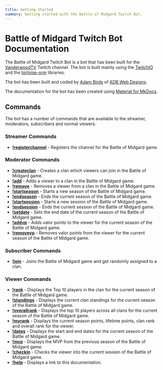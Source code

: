 ```yaml
---
title: Getting Started
summary: Getting started with the Battle of Midgard Twitch Bot.
---
```


# Battle of Midgard Twitch Bot Documentation

The Battle of Midgard Twitch Bot is a bot that has been built for the [VanderwoodTV](https://www.twitch.tv/vanderwoodtv) Twitch channel.
The bot is built mainly using the [TwitchIO](https://github.com/TwitchIO/TwitchIO) and the [tortoise-orm](https://github.com/tortoise/tortoise-orm) libraries.

The bot has been built and coded by [Adam Birds](https://github.com/adambirds/) of [ADB Web Designs](https://adbwebdesigns.co.uk/).

The documentation for the bot has been created using [Material for MkDocs](https://squidfunk.github.io/mkdocs-material/).

## Commands

The bot has a number of commands that are available to the streamer, moderators, subscribers and normal viewers.

### Streamer Commands
* **[!registerchannel](commands/streamer-commands/registerchannel.md)** - Registers the channel for the Battle of Midgard game.

### Moderator Commands

* **[!createclan](commands/moderator-commands/createclan.md)** - Creates a clan which viewers can join in the Battle of Midgard game.
* **[!add](commands/moderator-commands/add.md)** - Adds a viewer to a clan in the Battle of Midgard game.
* **[!remove](commands/moderator-commands/remove.md)** - Removes a viewer from a clan in the Battle of Midgard game.
* **[!startseason](commands/moderator-commands/startseason.md)** - Starts a new season of the Battle of Midgard game.
* **[!endseason](commands/moderator-commands/endseason.md)** - Ends the current season of the Battle of Midgard game.
* **[!startsession](commands/moderator-commands/startsession.md)** - Starts a new session of the Battle of Midgard game.
* **[!endsession](commands/moderator-commands/endsession.md)** - Ends the current session of the Battle of Midgard game.
* **[!setdate](commands/moderator-commands/setdate.md)** - Sets the end date of the current season of the Battle of Midgard game.
* **[!addvp](commands/moderator-commands/addvp.md)** - Adds valor points to the viewer for the current season of the Battle of Midgard game.
* **[!removevp](commands/moderator-commands/removevp.md)** - Removes valor points from the viewer for the current season of the Battle of Midgard game.

### Subscriber Commands

* **[!join](commands/subscriber-commands/join.md)** - Joins the Battle of Midgard game and get randomly assigned to a clan.

### Viewer Commands

* **[!rank](commands/viewer-commands/rank.md)** - Displays the Top 10 players in the clan for the current season of the Battle of Midgard game.
* **[!standings](commands/viewer-commands/standings.md)** - Displays the current clan standings for the current season of the Battle of Midgard game.
* **[!overallrank](commands/viewer-commands/overallrank.md)** - Displays the top 10 players across all clans for the current season of the Battle of Midgard game.
* **[!myrank](commands/viewer-commands/myrank.md)** - Displays the current season points, lifetime points, clan rank and overall rank for the viewer.
* **[!dates](commands/viewer-commands/dates.md)** - Displays the start and end dates for the current season of the Battle of Midgard game.
* **[!mvp](commands/viewer-commands/mvp.md)** - Displays the MVP from the previous season of the Battle of Midgard game.
* **[!checkin](commands/viewer-commands/checkin.md)** - Checks the viewer into the current session of the Battle of Midgard game.
* **[!help](commands/viewer-commands/help.md)** - Displays a link to this documentation.
